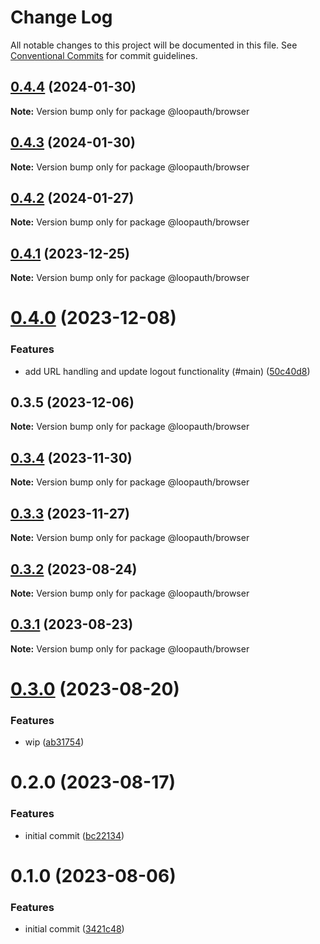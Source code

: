# Change Log

All notable changes to this project will be documented in this file.
See [Conventional Commits](https://conventionalcommits.org) for commit guidelines.

## [0.4.4](https://github.com/betaly/loopauth-js/compare/@loopauth/browser@0.4.3...@loopauth/browser@0.4.4) (2024-01-30)

**Note:** Version bump only for package @loopauth/browser





## [0.4.3](https://github.com/betaly/loopauth-js/compare/@loopauth/browser@0.4.2...@loopauth/browser@0.4.3) (2024-01-30)

**Note:** Version bump only for package @loopauth/browser





## [0.4.2](https://github.com/betaly/loopauth-js/compare/@loopauth/browser@0.4.1...@loopauth/browser@0.4.2) (2024-01-27)

**Note:** Version bump only for package @loopauth/browser





## [0.4.1](https://github.com/betaly/loopauth-js/compare/@loopauth/browser@0.4.0...@loopauth/browser@0.4.1) (2023-12-25)

**Note:** Version bump only for package @loopauth/browser





# [0.4.0](https://github.com/betaly/loopauth-js/compare/@loopauth/browser@0.3.5...@loopauth/browser@0.4.0) (2023-12-08)


### Features

* add URL handling and update logout functionality (#main) ([50c40d8](https://github.com/betaly/loopauth-js/commit/50c40d827abbaf7b7ff4e5696d796cbafdcdf163))





## 0.3.5 (2023-12-06)

**Note:** Version bump only for package @loopauth/browser





## [0.3.4](https://github.com/betaly/loopauth-js/compare/@loopauth/browser@0.3.3...@loopauth/browser@0.3.4) (2023-11-30)

**Note:** Version bump only for package @loopauth/browser





## [0.3.3](https://github.com/betaly/loopauth-js/compare/@loopauth/browser@0.3.2...@loopauth/browser@0.3.3) (2023-11-27)

**Note:** Version bump only for package @loopauth/browser





## [0.3.2](https://github.com/betaly/loopauth-js/compare/@loopauth/browser@0.3.1...@loopauth/browser@0.3.2) (2023-08-24)

**Note:** Version bump only for package @loopauth/browser





## [0.3.1](https://github.com/betaly/loopauth-js/compare/@loopauth/browser@0.3.0...@loopauth/browser@0.3.1) (2023-08-23)

**Note:** Version bump only for package @loopauth/browser





# [0.3.0](https://github.com/betaly/loopauth-js/compare/@loopauth/browser@0.2.0...@loopauth/browser@0.3.0) (2023-08-20)


### Features

* wip ([ab31754](https://github.com/betaly/loopauth-js/commit/ab31754ee965c6a2f7bab7299cc84bfcda3175fe))





# 0.2.0 (2023-08-17)


### Features

* initial commit ([bc22134](https://github.com/betaly/loopauth-js/commit/bc221345d4fd004234c6ebbf44f13dc6790a388f))





# 0.1.0 (2023-08-06)


### Features

* initial commit ([3421c48](https://gitr.net/betaly/loopx/commits/3421c48046c094d0f6e1e68a2fbf35b5facd6736))
